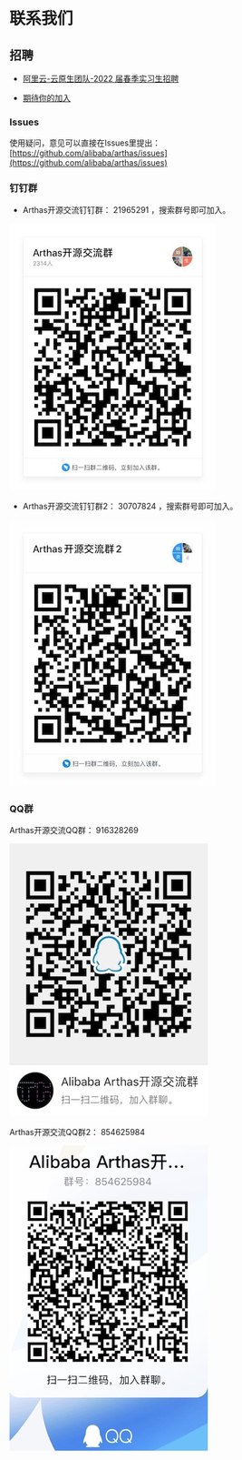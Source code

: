 联系我们
===



## 招聘

* [阿里云-云原生团队-2022 届春季实习⽣招聘](https://mp.weixin.qq.com/s/jfjvBmrKmHDdKn-Iez-c4Q)

* [期待你的加入](https://mp.weixin.qq.com/s/k5jozrSgmyH0tcQfrDkxUQ)
### Issues




使用疑问，意见可以直接在Issues里提出： [https://github.com/alibaba/arthas/issues](https://github.com/alibaba/arthas/issues)


### 钉钉群

* Arthas开源交流钉钉群： 21965291  ，搜索群号即可加入。

![](_static/dingding_qr.jpg)


* Arthas开源交流钉钉群2： 30707824 ，搜索群号即可加入。

![](_static/dingding2_qr.jpg)


### QQ群

Arthas开源交流QQ群： 916328269

![](_static/qqgroup_qr.jpg)

Arthas开源交流QQ群2： 854625984

![](_static/qqgroup2_qr.jpg)



